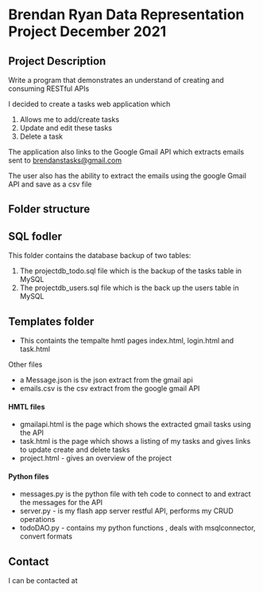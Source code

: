 # Brendan Ryan Data Representation Project December 2021

## Project Description 

Write a program that demonstrates an understand of  creating and consuming RESTful APIs

I decided to create a tasks web application which 

1. Allows me to add/create tasks
2. Update and edit these tasks
3. Delete a task

The application also links to the Google Gmail API which extracts emails sent to brendanstasks@gmail.com

The user also has the ability to extract the emails using the google Gmail API and save as a csv file

## Folder structure 

## SQL fodler

This folder contains the database backup of two tables:

1. The projectdb_todo.sql file which is the backup of the tasks table in MySQL
2. The projectdb_users.sql file which is the back up the users table in MySQL

## Templates folder

- This containts the tempalte hmtl pages index.html, login.html and task.html

Other files
- a Message.json is the json extract from the gmail api
- emails.csv is the csv extract from the google gmail API


#### HMTL files
- gmailapi.html is the page which shows the extracted gmail tasks using the API
- task.html is the page which shows a listing of my tasks and gives links to update create and delete tasks
- project.html - gives an overview of the project 

#### Python files

- messages.py is the python file with teh code to connect to and extract the messages for the API
- server.py - is my flash app server restful API, performs my CRUD operations
- todoDAO.py - contains my python functions , deals with msqlconnector, convert formats

## Contact

I can be contacted at 

